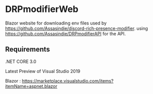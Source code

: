 # DRPmodifierWeb
Blazor website for downloading env files used by https://github.com/Assasindie/discord-rich-presence-modifier. using https://github.com/Assasindie/DRPmodifierAPI for the API.
## Requirements
.NET CORE 3.0

Latest Preview of Visual Studio 2019 

Blazor : https://marketplace.visualstudio.com/items?itemName=aspnet.blazor
